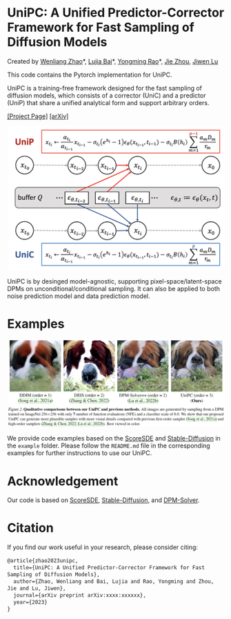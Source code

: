 # UniPC: A Unified Predictor-Corrector Framework for Fast Sampling of Diffusion Models

Created by [Wenliang Zhao](https://wl-zhao.github.io/)\*, [Lujia Bai](https://openreview.net/profile?id=~Lujia_Bai1)*, [Yongming Rao](https://raoyongming.github.io/)\*, [Jie Zhou](https://scholar.google.com/citations?user=6a79aPwAAAAJ&hl=en&authuser=1), [Jiwen Lu](https://scholar.google.com/citations?user=TN8uDQoAAAAJ&hl=en&authuser=1)

This code contains the Pytorch implementation for UniPC.

UniPC is a training-free framework designed for the fast sampling of diffusion models, which consists of a corrector (UniC) and a predictor (UniP) that share a unified analytical form and support arbitrary orders.

[[Project Page]](https://unipc.ivg-research.xyz/) [[arXiv]](https://arxiv.org/abs/xxxx.xxxxx)

![intro](assets/intro.png)

UniPC is by desinged model-agnostic, supporting pixel-space/latent-space DPMs on unconditional/conditional sampling. It can also be applied to both noise prediction model and data prediction model. 

# Examples

![demo](assets/demo.png)

We provide code examples based on the [ScoreSDE](https://github.com/yang-song/score_sde) and [Stable-Diffusion](https://github.com/CompVis/stable-diffusion) in the `example` folder. Please follow the `README.md` file in the corresponding examples for further instructions to use our UniPC.

# Acknowledgement

Our code is based on [ScoreSDE](https://github.com/yang-song/score_sde), [Stable-Diffusion](https://github.com/CompVis/stable-diffusion), and [DPM-Solver](https://github.com/LuChengTHU/dpm-solver).

# Citation

If you find our work useful in your research, please consider citing:

```
@article{zhao2023unipc,
  title={UniPC: A Unified Predictor-Corrector Framework for Fast Sampling of Diffusion Models},
  author={Zhao, Wenliang and Bai, Lujia and Rao, Yongming and Zhou, Jie and Lu, Jiwen},
  journal={arXiv preprint arXiv:xxxx:xxxxxx},
  year={2023}
}
```
